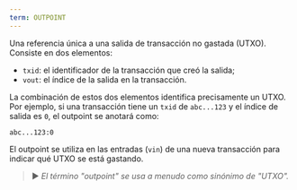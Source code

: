 ```yaml
---
term: OUTPOINT
---
```


Una referencia única a una salida de transacción no gastada (UTXO). Consiste en dos elementos:
* `txid`: el identificador de la transacción que creó la salida;
* `vout`: el índice de la salida en la transacción.

La combinación de estos dos elementos identifica precisamente un UTXO. Por ejemplo, si una transacción tiene un `txid` de `abc...123` y el índice de salida es `0`, el outpoint se anotará como:

```text
abc...123:0
```

El outpoint se utiliza en las entradas (`vin`) de una nueva transacción para indicar qué UTXO se está gastando.

> ► *El término "outpoint" se usa a menudo como sinónimo de "UTXO".*